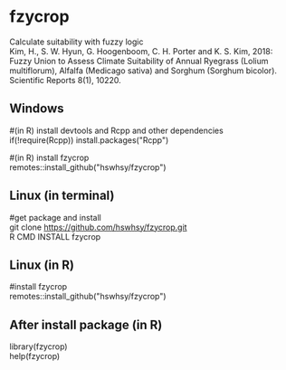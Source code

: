 # fzycrop
Calculate suitability with fuzzy logic   
Kim, H., S. W. Hyun, G. Hoogenboom, C. H. Porter and K. S. Kim, 2018: Fuzzy Union to Assess Climate Suitability of Annual Ryegrass (Lolium multiflorum), Alfalfa (Medicago sativa) and Sorghum (Sorghum bicolor). Scientific Reports 8(1), 10220.

Windows    
-------------
#(in R) install devtools and Rcpp and other dependencies   
if(!require(Rcpp)) install.packages("Rcpp")   

#(in R) install fzycrop    
remotes::install_github("hswhsy/fzycrop")

Linux (in terminal)  
-------------
#get package and install    
git clone https://github.com/hswhsy/fzycrop.git    
R CMD INSTALL fzycrop

Linux (in R)  
-------------
#install fzycrop    
remotes::install_github("hswhsy/fzycrop")

After install package (in R)
------------
library(fzycrop)    
help(fzycrop)
